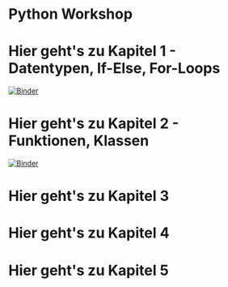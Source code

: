 # Python Workshop

# Hier geht's zu Kapitel 1 - Datentypen, If-Else, For-Loops
[![Binder](https://mybinder.org/badge_logo.svg)](https://mybinder.org/v2/gh/smorrow1/python_workshop/b96d5caa0e6e10a6654ab506553b34c5ee341b8d?filepath=Introduction%20-%20Datentypen%2C%20If-Else%2C%20For-Loops.ipynb)
# Hier geht's zu Kapitel 2 - Funktionen, Klassen
[![Binder](https://mybinder.org/badge_logo.svg)](https://mybinder.org/v2/gh/smorrow1/python_workshop/master?filepath=Introduction%20-%20Funktionen%2C%20Klassen.ipynb)

# Hier geht's zu Kapitel 3

# Hier geht's zu Kapitel 4

# Hier geht's zu Kapitel 5

